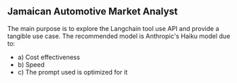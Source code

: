 ## Jamaican Automotive Market Analyst
The main purpose is to explore the Langchain tool use API and provide a tangible use case.
The recommended model is Anthropic's Haiku model due to:

- a) Cost effectiveness
- b) Speed
- c) The prompt used is optimized for it
